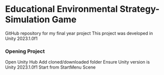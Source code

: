 # Educational Environmental Strategy-Simulation Game
GitHub repository for my final year project
This project was developed in Unity 2023.1.0f1

### Opening Project
Open Unity Hub
Add cloned/downloaded folder
Ensure Unity version is Unity 2023.1.0f1
Start from StartMenu Scene
